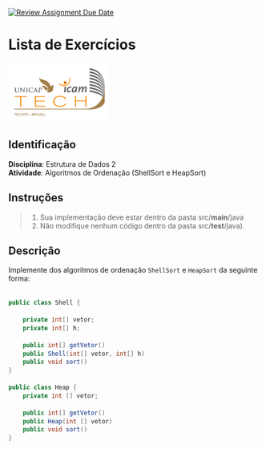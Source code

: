 [![Review Assignment Due Date](https://classroom.github.com/assets/deadline-readme-button-24ddc0f5d75046c5622901739e7c5dd533143b0c8e959d652212380cedb1ea36.svg)](https://classroom.github.com/a/VucDQA7p)
# Lista de Exercícios
<img src="assets/images/Unicap_Icam_Tech-01.png" alt="drawing" width="200"/>

## Identificação
**Disciplina**: Estrutura de Dados 2
\
**Atividade**: Algoritmos de Ordenação (ShellSort e HeapSort)

## Instruções 
> 1. Sua implementação deve estar dentro da pasta src/**main**/java 
> 2. Não modifique nenhum código dentro da pasta src/**test**/java).

## Descrição
Implemente dos algoritmos de ordenação ``ShellSort`` e ``HeapSort`` da seguinte forma:
```java

public class Shell {

    private int[] vetor;
    private int[] h;

    public int[] getVetor()
    public Shell(int[] vetor, int[] h)
    public void sort()
}

public class Heap {
    private int [] vetor;

    public int[] getVetor() 
    public Heap(int [] vetor)
    public void sort()
}
```